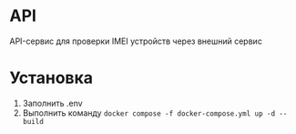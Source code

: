 # API

API-сервис для проверки IMEI устройств через внешний сервис

# Установка
1. Заполнить .env
2. Выполнить команду ```docker compose -f docker-compose.yml up -d --build```
